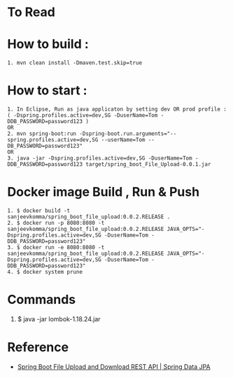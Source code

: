 # To Read

# How to build :
    1. mvn clean install -Dmaven.test.skip=true

# How to start : 

    1. In Eclipse, Run as java applicaton by setting dev OR prod profile : ( -Dspring.profiles.active=dev,SG -DuserName=Tom -DDB_PASSWORD=password123 ) 
    OR
    2. mvn spring-boot:run -Dspring-boot.run.arguments="--spring.profiles.active=dev,SG --userName=Tom --DB_PASSWORD=password123"
    OR
    3. java -jar -Dspring.profiles.active=dev,SG -DuserName=Tom -DDB_PASSWORD=password123 target/spring_boot_File_Upload-0.0.1.jar 

# Docker image Build , Run & Push

    1. $ docker build -t sanjeevkomma/spring_boot_file_upload:0.0.2.RELEASE .
    2. $ docker run -p 8080:8080 -t sanjeevkomma/spring_boot_file_upload:0.0.2.RELEASE JAVA_OPTS="-Dspring.profiles.active=dev,SG -DuserName=Tom -DDB_PASSWORD=password123"
    3. $ docker run -e 8080:8080 -t sanjeevkomma/spring_boot_file_upload:0.0.2.RELEASE JAVA_OPTS="-Dspring.profiles.active=dev,SG -DuserName=Tom -DDB_PASSWORD=password123"
    4. $ docker system prune

# Commands
1. $ java -jar lombok-1.18.24.jar

# Reference
* [Spring Boot File Upload and Download REST API | Spring Data JPA](https://www.youtube.com/watch?v=XUL60-Ke-L8&t=11s)
